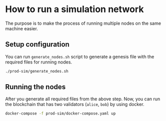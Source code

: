# How to run a simulation network

The purpose is to make the process of running multiple nodes on the same machine easier.

## Setup configuration

You can run `generate_nodes.sh` script to generate a genesis file with the required files for running nodes.

```bash
./prod-sim/generate_nodes.sh
```

## Running the nodes

After you generate all required files from the above step. Now, you can run the blockchain that has two validators (`alice`, `bob`) by using docker.

```bash
docker-compose -f prod-sim/docker-compose.yaml up 
```

